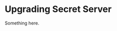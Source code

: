 [title]: # (Upgrading Secret Server)
[tags]: # (XXX)
[priority]: # (7600)
# Upgrading Secret Server
Something here.
